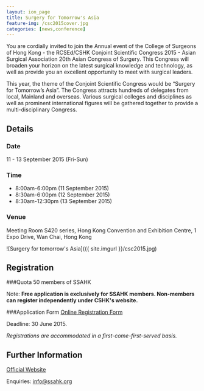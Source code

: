 ```yaml
---
layout: ion_page
title: Surgery for Tomorrow's Asia
feature-img: /csc2015cover.jpg
categories: [news,conference]
---
```

You are cordially invited to join the Annual event of the College of Surgeons of Hong Kong - the RCSEd/CSHK Conjoint Scientific Congress 2015 - Asian Surgical Association 20th Asian Congress of Surgery. This Congress will broaden your horizon on the latest surgical knowledge and technology, as well as provide you an excellent opportunity to meet with surgical leaders.

This year, the theme of the Conjoint Scientific Congress would be “Surgery for Tomorrow’s Asia”. The Congress attracts hundreds of delegates from local, Mainland and overseas. Various surgical colleges and disciplines as well as prominent international figures will be gathered together to provide a multi-disciplinary Congress.

## Details

### Date
11 - 13 September 2015 (Fri-Sun)

### Time
- 8:00am-6:00pm (11 September 2015)
- 8:30am-6:00pm (12 September 2015)
- 8:30am-12:30pm (13 September 2015)

### Venue
Meeting Room S420 series, Hong Kong Convention and Exhibition Centre, 1 Expo Drive, Wan Chai, Hong Kong

![Surgery for tomorrow's Asia]({{ site.imgurl }}/csc2015.jpg)

## Registration
###Quota
50 members of SSAHK

Note: **Free application is exclusively for SSAHK members. Non-members can register independently under CSHK's website.**

###Application Form
[Online Registration Form](https://docs.google.com/forms/d/1IwIE0kyg_SvxkVluxQla61dcwse46BTs5NdUJB7X8BM/viewform)

Deadline: 30 June 2015.

_Registrations are accommodated in a first-come-first-served basis._

## Further Information

[Official Website](http://www.cshk.org/csc2015/)

Enquiries: [info@ssahk.org](mailto:info@ssahk.org)
